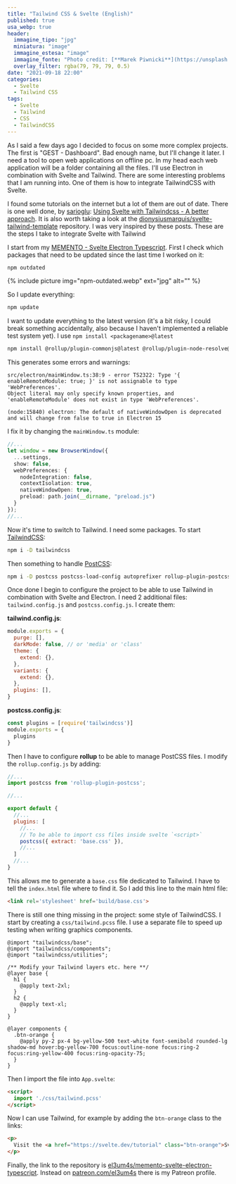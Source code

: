 ```yaml
---
title: "Tailwind CSS & Svelte (English)"
published: true
usa_webp: true
header:
  immagine_tipo: "jpg"
  miniatura: "image"
  immagine_estesa: "image"
  immagine_fonte: "Photo credit: [**Marek Piwnicki**](https://unsplash.com/@marekpiwnicki)"
  overlay_filter: rgba(79, 79, 79, 0.5)
date: "2021-09-18 22:00"
categories:
  - Svelte
  - Tailwind CSS
tags:
  - Svelte
  - Tailwind
  - CSS
  - TailwindCSS
---
```


As I said a few days ago I decided to focus on some more complex projects. The first is "GEST - Dashboard". Bad enough name, but I'll change it later. I need a tool to open web applications on offline pc. In my head each web application will be a folder containing all the files. I'll use Electron in combination with Svelte and Tailwind. There are some interesting problems that I am running into. One of them is how to integrate TailwindCSS with Svelte.

I found some tutorials on the internet but a lot of them are out of date. There is one well done, by [sarioglu](https://dev.to/sarioglu): [Using Svelte with Tailwindcss - A better approach](https://dev.to/sarioglu/using-svelte-with-tailwindcss-a-better-approach-47ph). It is also worth taking a look at the [dionysiusmarquis/svelte-tailwind-template](https://github.com/dionysiusmarquis/svelte-tailwind-template) repository. I was very inspired by these posts. These are the steps I take to integrate Svelte with Tailwind

I start from my [MEMENTO - Svelte Electron Typescript](https://github.com/el3um4s/memento-svelte-electron-typescript). First I check which packages that need to be updated since the last time I worked on it:

```bash
npm outdated
```

{% include picture img="npm-outdated.webp" ext="jpg" alt="" %}

So I update everything:

```bash
npm update
```

I want to update everything to the latest version (it's a bit risky, I could break something accidentally, also because I haven't implemented a reliable test system yet). I use `npm install <packagename>@latest`

```bash
npm install @rollup/plugin-commonjs@latest @rollup/plugin-node-resolve@latest electron@latest electron-reload@latest
```

This generates some errors and warnings:

```
src/electron/mainWindow.ts:38:9 - error TS2322: Type '{ enableRemoteModule: true; }' is not assignable to type 'WebPreferences'.
Object literal may only specify known properties, and 'enableRemoteModule' does not exist in type 'WebPreferences'.
```

```
(node:15840) electron: The default of nativeWindowOpen is deprecated and will change from false to true in Electron 15
```

I fix it by changing the `mainWindow.ts` module:

```ts
//...
let window = new BrowserWindow({
  ...settings,
  show: false,
  webPreferences: {
    nodeIntegration: false,
    contextIsolation: true,
    nativeWindowOpen: true,
    preload: path.join(__dirname, "preload.js")
  }
});
//...
```

Now it's time to switch to Tailwind. I need some packages. To start [TailwindCSS](https://tailwindcss.com/):

```bash
npm i -D tailwindcss
```

Then something to handle [PostCSS](https://github.com/postcss/postcss):

```bash
npm i -D postcss postcss-load-config autoprefixer rollup-plugin-postcss
```

Once done I begin to configure the project to be able to use Tailwind in combination with Svelte and Electron. I need 2 additional files: `tailwind.config.js` and `postcss.config.js`. I create them:

**tailwind.config.js**:

```js
module.exports = {
  purge: [],
  darkMode: false, // or 'media' or 'class'
  theme: {
    extend: {},
  },
  variants: {
    extend: {},
  },
  plugins: [],
}
```

**postcss.config.js**:

```js
const plugins = [require('tailwindcss')]
module.exports = {
  plugins
}
```

Then I have to configure **rollup** to be able to manage PostCSS files. I modify the `rollup.config.js` by adding:

```js
//...
import postcss from 'rollup-plugin-postcss';

//...

export default {
  //...
  plugins: [
    //...
    // To be able to import css files inside svelte `<script>`
    postcss({ extract: 'base.css' }),
    //...
  ]
  //...
}
```

This allows me to generate a `base.css` file dedicated to Tailwind. I have to tell the `index.html` file where to find it. So I add this line to the main html file:

```html
<link rel='stylesheet' href='build/base.css'>
```

There is still one thing missing in the project: some style of TailwindCSS. I start by creating a `css/tailwind.pcss` file. I use a separate file to speed up testing when writing graphics components.

```pcss
@import "tailwindcss/base";
@import "tailwindcss/components";
@import "tailwindcss/utilities";

/** Modify your Tailwind layers etc. here **/
@layer base {
  h1 {
    @apply text-2xl;
  }
  h2 {
    @apply text-xl;
  }
}

@layer components {
  .btn-orange {
    @apply py-2 px-4 bg-yellow-500 text-white font-semibold rounded-lg shadow-md hover:bg-yellow-700 focus:outline-none focus:ring-2 focus:ring-yellow-400 focus:ring-opacity-75;
  }
}
```

Then I import the file into `App.svelte`:

```html
<script>
  import './css/tailwind.pcss'
</script>
```

Now I can use Tailwind, for example by adding the `btn-orange` class to the links:

```html
<p>
  Visit the <a href="https://svelte.dev/tutorial" class="btn-orange">Svelte tutorial</a> to learn how to build Svelte apps.
</p>
```

Finally, the link to the repository is [el3um4s/memento-svelte-electron-typescript](https://github.com/el3um4s/memento-svelte-electron-typescript).  Instead on [patreon.com/el3um4s](https://patreon.com/el3um4s) there is my Patreon profile.
